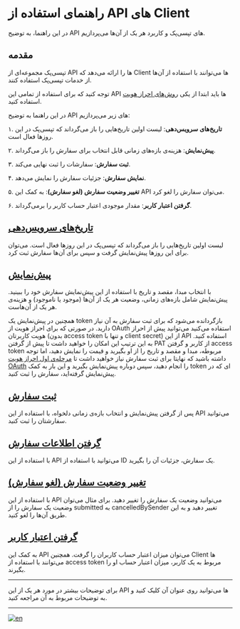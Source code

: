 # راهنمای استفاده از API های Client

در این راهنما، به توضیح
API
های تپسی‌پک و کاربرد هر یک از آن‌ها می‌پردازیم.

## مقدمه

تپسی‌پک مجموعه‌ای از
API
ها را ارائه می‌دهد که
Client
ها می‌توانند با استفاده از آن‌ها از خدمات تپسی‌پک استفاده کنند.

توجه کنید که برای استفاده از تمامی این
API
ها باید ابتدا از یکی 
[روش‌های احراز هویت](./authorization/README.fa.md)
استفاده کنید.

در این راهنما به توضیح
API
های زیر می‌پردازیم:

۱. **تاریخ‌های سرویس‌دهی**:
لیست اولین تاریخ‌هایی را باز می‌گرداند که تپسی‌پک در این روزها فعال است.

۲. **پیش‌نمایش**: 
هزینه‌ی بازه‌های زمانی قابل انتخاب برای سفارش را باز می‌گرداند.

۳. **ثبت سفارش**: 
سفارشات را ثبت نهایی می‌کند.

۴. **نمایش سفارش**:
جزئیات سفارش را نمایش می‌دهد.

۵. **تغییر وضعیت سفارش (لغو سفارش)**:
به کمک این
API
می‌توان سفارش را لغو کرد.

۶. **گرفتن اعتبار کاربر**:
مقدار موجودی اعتبار حساب کاربر را برمی‌گرداند.

## [تاریخ‌های سرویس‌دهی](time/README.fa.md#سرویس-تپسی‌پک-api-تاریخ‌های-سرویس‌دهی)

لیست اولین تاریخ‌هایی را باز می‌گرداند که تپسی‌پک در این روزها فعال است.
می‌توان برای این روزها پیش‌نمایش گرفت و سپس برای آن‌ها سفارش ثبت کرد.

## [پیش‌نمایش](order/README.fa.md#پیش‌نمایش)

با انتخاب مبدا، مقصد و تاریخ با استفاده از این
پیش‌نمایش سفارش خود را ببینید.
پیش‌نمایش شامل بازه‌های زمانی، وضعیت هر یک از آن‌ها
(موجود یا ناموجود)
و هزینه‌ی هر یک از آن‌هاست.

همچنین در پیش‌نمایش یک
token
بازگردانده می‌شود که برای ثبت سفارش به آن نیاز دارید.
در صورتی که برای احراز هویت از
OAuth
استفاده می‌کنید می‌توانید پیش از احراز هویت کاربرتان
(بدون
access token
و تنها با
client secret)
از این
API
استفاده کنید. به این ترتیب این امکان را خواهید داشت تا پیش از گرفتن 
PAT
از کاربر و گرفتن
access token 
مربوطه، مبدا و مقصد و تاریخ را از او بگیرید و قیمت را نمایش دهید، اما توجه داشته باشید که نهایتا برای ثبت سفارش نیاز خواهید داشت تا
[مرحله‌ی اول احراز هویت OAuth](../authorization/oauth/README.fa.md#۱-ساخت-personal-access-token-pat)
را انجام دهید، سپس دوباره پیش‌نمایش بگیرید و این بار به کمک
token
ای که در پیش‌نمایش گرفته‌اید، سفارش را ثبت کنید.


## [ثبت سفارش](order/README.fa.md#ثبت-سفارش)

پس از گرفتن پیش‌نمایش و انتخاب بازه‌ی زمانی دلخواه، با استفاده از این
API
می‌توانید سفارشتان را ثبت کنید.

## [گرفتن اطلاعات سفارش](order/README.fa.md#گرفتن-اطلاعات-سفارش)

با استفاده از این
API
می‌توانید با استفاده از
ID
یک سفارش، جزئيات آن را بگیرید.

## [تغییر وضعیت سفارش (لغو سفارش)](order/README.fa.md#تغییر-وضعیت-سفارش-لغو-سفارش)

با استفاده از این
API
می‌توانید وضعیت یک سفارش را تغییر دهید. برای مثال می‌توان وضعیت یک سفارش را از
submitted
به
cancelledBySender
تغییر دهید و به این طریق آن‌ها را لغو کنید.

## [گرفتن اعتبار کاربر](user/README.fa.md#)

به کمک این
API
می‌توان میزان اعتبار حساب کاربران را گرفت.
همچنین
Client
ها می‌توانند با استفاده از
access token
مربوط به یک کاربر، میزان اعتبار حساب او را بگیرند.

---

برای توضیحات بیشتر در مورد هر یک از این
API
ها می‌توانید روی عنوان آن کلیک کنید و به توضیحات مربوط به آن مراجعه کنید.

---

[![en](https://img.shields.io/badge/lang-en-red.svg)](./README.md)